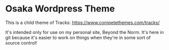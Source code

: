 # Osaka Wordpress Theme

This is a child theme of Tracks: https://www.competethemes.com/tracks/

It's intended only for use on my personal site, Beyond the Norm. It's here in git because it's easier to work on things when they're in some sort of source control!
